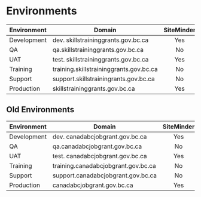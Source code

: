 # Environments
| Environment	| Domain									| SiteMinder	| Internal																| External																|
|---------------|-------------------------------------------|:-------------:|:---------------------------------------------------------------------:|:---------------------------------------------------------------------:|
| Development	| dev. skillstraininggrants.gov.bc.ca		| Yes			| [link](https://dev.skillstraininggrants.gov.bc.ca/int/home)			| [link](https://dev.skillstraininggrants.gov.bc.ca/ext/home)			|
| QA			| qa.skillstraininggrants.gov.bc.ca			| No			| [link](http://qa.skillstraininggrants.gov.bc.ca/int/auth/login)		| [link](http://qa.skillstraininggrants.gov.bc.ca/ext/auth/login)		|
| UAT			| test. skillstraininggrants.gov.bc.ca		| Yes			| [link](https://test.skillstraininggrants.gov.bc.ca/int/home)			| [link](https://test.skillstraininggrants.gov.bc.ca/ext/home)			|
| Training		| training.skillstraininggrants.gov.bc.ca	| No			| [link](http://training.skillstraininggrants.gov.bc.ca/int/auth/login)	| [link](http://training.skillstraininggrants.gov.bc.ca/ext/auth/login)	|
| Support		| support.skillstrainingrants.gov.bc.ca		| No			| [link](http://support.skillstraininggrants.gov.bc.ca/int/auth/login)	| [link](http://support.skillstraininggrants.gov.bc.ca/ext/auth/login)	|
| Production	| skillstraininggrants.gov.bc.ca			| Yes			| [link](https://skillstraininggrants.gov.bc.ca/int/home)				| [link](https://skillstraininggrants.gov.bc.ca/ext/home)				|

## Old Environments
| Environment	| Domain								| SiteMinder	| Internal															| External															|
|---------------|---------------------------------------|:-------------:|:-----------------------------------------------------------------:|:-----------------------------------------------------------------:|
| Development	| dev. canadabcjobgrant.gov.bc.ca		| Yes			| [link](https://dev.canadabcjobgrant.gov.bc.ca/int/home)			| [link](https://dev.canadabcjobgrant.gov.bc.ca/ext/home)			|
| QA			| qa.canadabcjobgrant.gov.bc.ca			| No			| [link](http://qa.canadabcjobgrant.gov.bc.ca/int/auth/login)		| [link](http://qa.canadabcjobgrant.gov.bc.ca/ext/auth/login)		|
| UAT			| test. canadabcjobgrant.gov.bc.ca		| Yes			| [link](https://test.canadabcjobgrant.gov.bc.ca/int/home)			| [link](https://test.canadabcjobgrant.gov.bc.ca/ext/home)			|
| Training		| training.canadabcjobgrant.gov.bc.ca	| No			| [link](http://training.canadabcjobgrant.gov.bc.ca/int/auth/login)	| [link](http://training.canadabcjobgrant.gov.bc.ca/ext/auth/login)	|
| Support		| support.canadabcjobgrant.gov.bc.ca	| No			| [link](http://support.canadabcjobgrant.gov.bc.ca/int/auth/login)	| [link](http://support.canadabcjobgrant.gov.bc.ca/ext/auth/login)	|
| Production	| canadabcjobgrant.gov.bc.ca			| Yes			| [link](https://canadabcjobgrant.gov.bc.ca/int/home)				| [link](https://canadabcjobgrant.gov.bc.ca/ext/home)				|
